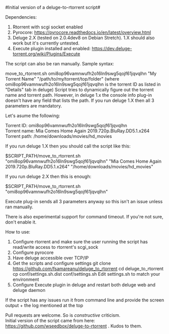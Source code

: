 #Initial version of a deluge-to-rtorrent script#  

Dependencies:  

1. Rtorrent with scgi socket enabled
2. Pyrocore: https://pyrocore.readthedocs.io/en/latest/overview.html
3. Deluge 2.X (tested on 2.0.4dev8 on Debian Stretch). 1.X should also work but it's currently untested.
4. Execute plugin installed and enabled: https://dev.deluge-torrent.org/wiki/Plugins/Execute


The script can also be ran manually. Sample syntax:

move_to_rtorrent.sh omi8op96vamnwufh2o16ln9swg5qojf61jqvqlhn "My Torrent Name" "/path/to/my/torrent/top/folder" (where omi8op96vamnwufh2o16ln9swg5qojf61jqvqlhn is the torrent ID as listed in "Details" tab in deluge)
Script tries to dynamically figure out the torrent name and torrent path. However, in deluge 1.x the console info plug-in doesn't have any field that lists the path. If you run deluge 1.X then all 3 parameters are mandatory.

Let's asume the following:

Torrent ID: omi8op96vamnwufh2o16ln9swg5qojf61jqvqlhn  
Torrent name: Mia Comes Home Again 2019.720p.BluRay.DD5.1.x264  
Torrent path: /home/downloads/movies/hd_movies  

If you run deluge 1.X then you should call the script like this:

$SCRIPT_PATH/move_to_rtorrent.sh "omi8op96vamnwufh2o16ln9swg5qojf61jqvqlhn" "Mia Comes Home Again 2019.720p.BluRay.DD5.1.x264" "/home/downloads/movies/hd_movies"

If you run deluge 2.X then this is enough:

$SCRIPT_PATH/move_to_rtorrent.sh "omi8op96vamnwufh2o16ln9swg5qojf61jqvqlhn"

Execute plug-in sends all 3 parameters anyway so this isn't an issue unless ran manually.

There is also experimental support for command timeout. If you're not sure, don't enable it.

How to use:
1. Configure rtorrent and make sure the user running the script has read/write access to rtorrent's scgi_sock
2. Configure pyrocore
3. Have deluge accessible over TCP/IP
4. Get the scripts and configure settings
git clone https://github.com/fsamareanu/deluge_to_rtorrent 
cd deluge_to_rtorrent
cp conf/settings.sh.dist conf/settings.sh
Edit settings.sh to match your environment
5. Configure Execute plugin in deluge and restart both deluge web and deluge daemon

If the script has any issues run it from command line and provide the screen output + the log mentioned at the top

Pull requests are welcome. So is _constructive_ criticism.  
Initial version of the script came from here: https://github.com/wseedbox/deluge-to-rtorrent . Kudos to them.
